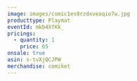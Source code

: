 ```yaml
---
image: images/comic1es0rzdxveaqio7w.jpg
producttype: Playmat
eventId: mkb4XfKk_
pricings:
  - quantity: 1
    price: 65
onsale: true
asin: s-tvXjQCJPW
merchandise: comiket
---
```


